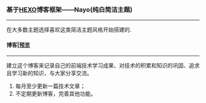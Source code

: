 ### 基于[HEXO](https://hexo.io/zh-cn/index.html)博客框架——Nayo(纯白简洁主题)

------



在大多数主题选择喜欢这类简洁主题风格开始搭建的.



#### 博客|[预览](https://yupeng1115.github.io/l)

------

建立这个博客来记录自己的前端技术学习成果、对技术的积累和知识的巩固、追求且学习新的知识，与大家分享交流。

1. 每月至少更新一篇技术文章；
2. 不定期更新博客，完善其他功能。